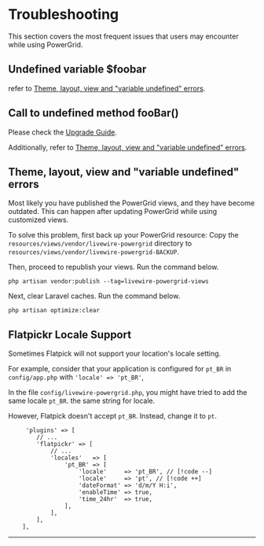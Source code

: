 # Troubleshooting

This section covers the most frequent issues that users may encounter while using PowerGrid.

## Undefined variable $foobar

refer to [Theme, layout, view and "variable undefined" errors](/get-started/troubleshooting.html#theme-layout-view-and-variable-undefined-errors).


## Call to undefined method fooBar()

Please check the [Upgrade Guide](/release-notes-and-upgrade/upgrade-guide.html).

Additionally, refer to [Theme, layout, view and "variable undefined" errors](/get-started/troubleshooting.html#theme-layout-view-and-variable-undefined-errors).


## Theme, layout, view and "variable undefined" errors

Most likely you have published the PowerGrid views, and they have become outdated. This can happen after updating PowerGrid while using customized views.

To solve this problem, first back up your PowerGrid resource: Copy the `resources/views/vendor/livewire-powergrid` directory to `resources/views/vendor/livewire-powergrid-BACKUP`.

Then, proceed to republish your views. Run the command below.

```shell
php artisan vendor:publish --tag=livewire-powergrid-views
```

Next, clear Laravel caches. Run the command below.

```shell
php artisan optimize:clear
```

## Flatpickr Locale Support

Sometimes Flatpick will not support your location's locale setting.

For example, consider that your application is configured for `pt_BR` in `config/app.php` with `'locale' => 'pt_BR'`,

In the file `config/livewire-powergrid.php`, you might have tried to add the same locale `pt_BR`.
 the same string for locale.  

However, Flatpick doesn't accept `pt_BR`. Instead, change it to `pt`.

```php{7}
     'plugins' => [
        // ...
        'flatpickr' => [
            // ...
            'locales'   => [
                'pt_BR' => [
                    'locale'     => 'pt_BR', // [!code --]
                    'locale'     => 'pt', // [!code ++]
                    'dateFormat' => 'd/m/Y H:i',
                    'enableTime' => true,
                    'time_24hr'  => true,
                ],
            ],
        ],
    ],
```

---
